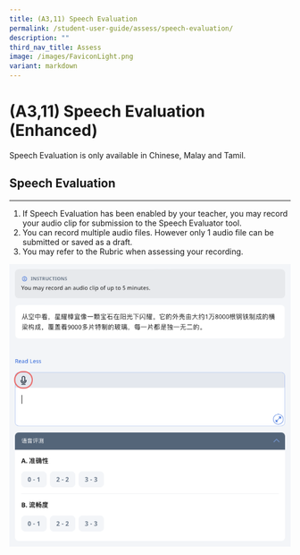 ```yaml
---
title: (A3,11) Speech Evaluation
permalink: /student-user-guide/assess/speech-evaluation/
description: ""
third_nav_title: Assess
image: /images/FaviconLight.png
variant: markdown
---
```

<h1 id="speech-evaluation">(A3,11) Speech Evaluation (Enhanced)</h1>
<p>Speech Evaluation is only available in Chinese, Malay and Tamil.</p>
<h2 id="speech-evaluation">Speech Evaluation</h2>
<hr>
<ol>
<li>If Speech Evaluation has been enabled by your teacher, you may record your audio clip for submission to the Speech Evaluator tool.</li>
<li>You can record multiple audio files. However only 1 audio file can be submitted or saved as a draft.</li>
<li>You may refer to the Rubric when assessing your recording.</li>
</ol>
<img src="/images/1Student/As-SE.png">